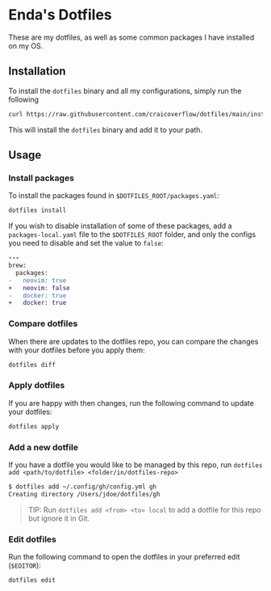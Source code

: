 # Enda's Dotfiles

These are my dotfiles, as well as some common packages I have installed on my OS.

## Installation

To install the `dotfiles` binary and all my configurations, simply run the following

```sh
curl https://raw.githubusercontent.com/craicoverflow/dotfiles/main/install.sh | bash
```

This will install the `dotfiles` binary and add it to your path.

## Usage

### Install packages

To install the packages found in `$DOTFILES_ROOT/packages.yaml`:

```sh
dotfiles install
```

If you wish to disable installation of some of these packages, add a `packages-local.yaml` file to the `$DOTFILES_ROOT` folder, and only the configs you need to disable and set the value to `false`:

```diff
---
brew:
  packages:
-   neovim: true
+   neovim: false
-   docker: true
+   docker: true
```

### Compare dotfiles

When there are updates to the dotfiles repo, you can compare the changes with your dotfiles before you apply them:

```sh
dotfiles diff
```

### Apply dotfiles

If you are happy with then changes, run the following command to update your dotfiles:

```sh
dotfiles apply
```

### Add a new dotfile

If you have a dotfile you would like to be managed by this repo, run `dotfiles add <path/to/dotfile> <folder/in/dotfiles-repo>`

```sh
$ dotfiles add ~/.config/gh/config.yml gh
Creating directory /Users/jdoe/dotfiles/gh
```

> TIP: Run `dotfiles add <from> <to> local` to add a dotfile for this repo but ignore it in Git.

### Edit dotfiles

Run the following command to open the dotfiles in your preferred edit (`$EDITOR`):

```sh
dotfiles edit
```
